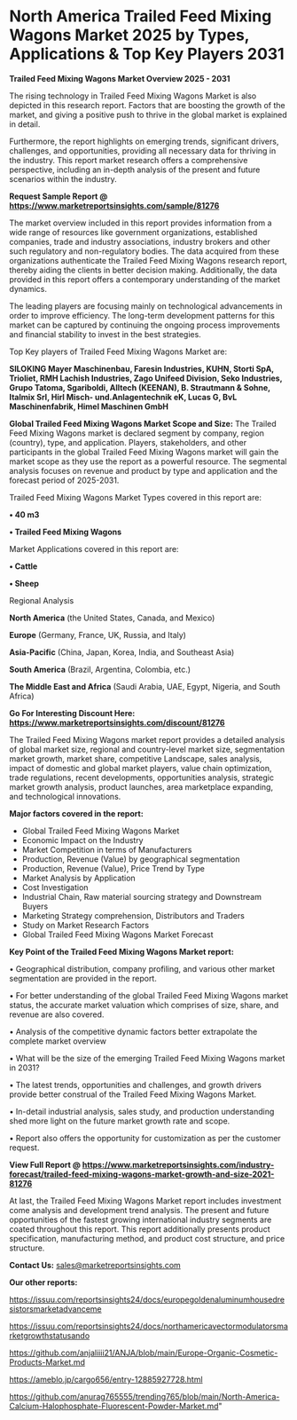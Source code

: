 # North America Trailed Feed Mixing Wagons Market 2025 by Types, Applications & Top Key Players 2031

<Strong> Trailed Feed Mixing Wagons Market Overview 2025 - 2031</strong>

The rising technology in Trailed Feed Mixing Wagons Market is also depicted in this research report. Factors that are boosting the growth of the market, and giving a positive push to thrive in the global market is explained in detail.

Furthermore, the report highlights on emerging trends, significant drivers, challenges, and opportunities, providing all necessary data for thriving in the industry. This report market research offers a comprehensive perspective, including an in-depth analysis of the present and future scenarios within the industry.

<strong>Request Sample Report @ <a href=https://www.marketreportsinsights.com/sample/81276>https://www.marketreportsinsights.com/sample/81276</a></strong>

The market overview included in this report provides information from a wide range of resources like government organizations, established companies, trade and industry associations, industry brokers and other such regulatory and non-regulatory bodies. The data acquired from these organizations authenticate the Trailed Feed Mixing Wagons research report, thereby aiding the clients in better decision making. Additionally, the data provided in this report offers a contemporary understanding of the market dynamics.

The leading players are focusing mainly on technological advancements in order to improve efficiency. The long-term development patterns for this market can be captured by continuing the ongoing process improvements and financial stability to invest in the best strategies.

Top Key players of Trailed Feed Mixing Wagons Market are:

<strong>SILOKING Mayer Maschinenbau, Faresin Industries, KUHN, Storti SpA, Trioliet, RMH Lachish Industries, Zago Unifeed Division, Seko Industries, Grupo Tatoma, Sgariboldi, Alltech (KEENAN), B. Strautmann & Sohne, Italmix Srl, Hirl Misch- und.Anlagentechnik eK, Lucas G, BvL Maschinenfabrik, Himel Maschinen GmbH</strong>

<strong><b>Global Trailed Feed Mixing Wagons Market Scope and Size:</b></strong>
The Trailed Feed Mixing Wagons market is declared segment by company, region (country), type, and application. Players, stakeholders, and other participants in the global Trailed Feed Mixing Wagons market will gain the market scope as they use the report as a powerful resource. The segmental analysis focuses on revenue and product by type and application and the forecast period of 2025-2031.

Trailed Feed Mixing Wagons Market Types covered in this report are:

<strong>• 40 m3

• Trailed Feed Mixing Wagons</strong>

Market Applications covered in this report are:

<strong>• Cattle

• Sheep</strong> 

Regional Analysis

<strong>North America</strong> (the United States, Canada, and Mexico)

<strong>Europe</strong> (Germany, France, UK, Russia, and Italy)

<strong>Asia-Pacific</strong> (China, Japan, Korea, India, and Southeast Asia)

<strong>South America</strong> (Brazil, Argentina, Colombia, etc.)

<strong>The Middle East and Africa</strong> (Saudi Arabia, UAE, Egypt, Nigeria, and South Africa)

<strong>Go For Interesting Discount Here: <a href=https://www.marketreportsinsights.com/discount/81276>https://www.marketreportsinsights.com/discount/81276</a></strong>

The Trailed Feed Mixing Wagons market report provides a detailed analysis of global market size, regional and country-level market size, segmentation market growth, market share, competitive Landscape, sales analysis, impact of domestic and global market players, value chain optimization, trade regulations, recent developments, opportunities analysis, strategic market growth analysis, product launches, area marketplace expanding, and technological innovations.

<strong><b>Major factors covered in the report:</b></strong>
<ul>
  <li>Global Trailed Feed Mixing Wagons Market </li>
  <li>Economic Impact on the Industry</li>
  <li>Market Competition in terms of Manufacturers</li>
  <li>Production, Revenue (Value) by geographical segmentation</li>
  <li>Production, Revenue (Value), Price Trend by Type</li>
  <li>Market Analysis by Application</li>
  <li>Cost Investigation</li>
  <li>Industrial Chain, Raw material sourcing strategy and Downstream Buyers</li>
  <li>Marketing Strategy comprehension, Distributors and Traders</li>
  <li>Study on Market Research Factors</li>
  <li>Global Trailed Feed Mixing Wagons Market Forecast</li>
</ul>

<strong><b>Key Point of the Trailed Feed Mixing Wagons Market report:</b></strong>

• Geographical distribution, company profiling, and various other market segmentation are provided in the report.

• For better understanding of the global Trailed Feed Mixing Wagons market status, the accurate market valuation which comprises of size, share, and revenue are also covered.

• Analysis of the competitive dynamic factors better extrapolate the complete market overview

• What will be the size of the emerging Trailed Feed Mixing Wagons market in 2031?

• The latest trends, opportunities and challenges, and growth drivers provide better construal of the Trailed Feed Mixing Wagons Market.

• In-detail industrial analysis, sales study, and production understanding shed more light on the future market growth rate and scope.

• Report also offers the opportunity for customization as per the customer request.

<strong><b>View Full Report @ <a href=https://www.marketreportsinsights.com/industry-forecast/trailed-feed-mixing-wagons-market-growth-and-size-2021-81276>https://www.marketreportsinsights.com/industry-forecast/trailed-feed-mixing-wagons-market-growth-and-size-2021-81276</a></b></strong>


At last, the Trailed Feed Mixing Wagons Market report includes investment come analysis and development trend analysis. The present and future opportunities of the fastest growing international industry segments are coated throughout this report. This report additionally presents product specification, manufacturing method, and product cost structure, and price structure.

<strong>Contact Us:</strong>
sales@marketreportsinsights.com

<strong>Our other reports:</strong>

<a href=https://issuu.com/reportsinsights24/docs/europegoldenaluminumhousedresistorsmarketadvanceme>https://issuu.com/reportsinsights24/docs/europegoldenaluminumhousedresistorsmarketadvanceme</a>

<a href=https://issuu.com/reportsinsights24/docs/northamericavectormodulatorsmarketgrowthstatusando>https://issuu.com/reportsinsights24/docs/northamericavectormodulatorsmarketgrowthstatusando</a>

<a href=https://github.com/anjaliiii21/ANJA/blob/main/Europe-Organic-Cosmetic-Products-Market.md>https://github.com/anjaliiii21/ANJA/blob/main/Europe-Organic-Cosmetic-Products-Market.md</a>

<a href=https://ameblo.jp/cargo656/entry-12885927728.html>https://ameblo.jp/cargo656/entry-12885927728.html</a>

<a href=https://github.com/anurag765555/trending765/blob/main/North-America-Calcium-Halophosphate-Fluorescent-Powder-Market.md>https://github.com/anurag765555/trending765/blob/main/North-America-Calcium-Halophosphate-Fluorescent-Powder-Market.md</a>"
